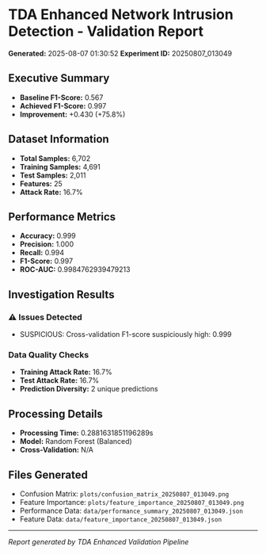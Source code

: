 # TDA Enhanced Network Intrusion Detection - Validation Report

**Generated:** 2025-08-07 01:30:52
**Experiment ID:** 20250807_013049

## Executive Summary

- **Baseline F1-Score:** 0.567
- **Achieved F1-Score:** 0.997
- **Improvement:** +0.430 (+75.8%)

## Dataset Information

- **Total Samples:** 6,702
- **Training Samples:** 4,691
- **Test Samples:** 2,011
- **Features:** 25
- **Attack Rate:** 16.7%

## Performance Metrics

- **Accuracy:** 0.999
- **Precision:** 1.000
- **Recall:** 0.994
- **F1-Score:** 0.997
- **ROC-AUC:** 0.9984762939479213

## Investigation Results

### ⚠️ Issues Detected

- SUSPICIOUS: Cross-validation F1-score suspiciously high: 0.999

### Data Quality Checks

- **Training Attack Rate:** 16.7%
- **Test Attack Rate:** 16.7%
- **Prediction Diversity:** 2 unique predictions


## Processing Details

- **Processing Time:** 0.2881631851196289s
- **Model:** Random Forest (Balanced)
- **Cross-Validation:** N/A

## Files Generated

- Confusion Matrix: `plots/confusion_matrix_20250807_013049.png`
- Feature Importance: `plots/feature_importance_20250807_013049.png`
- Performance Data: `data/performance_summary_20250807_013049.json`
- Feature Data: `data/feature_importance_20250807_013049.json`

---
*Report generated by TDA Enhanced Validation Pipeline*
